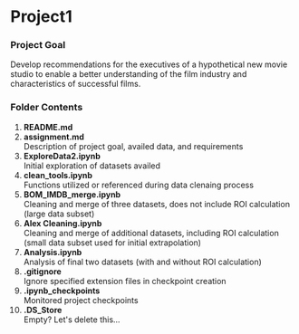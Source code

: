# Project1

### Project Goal
Develop recommendations for the executives of a hypothetical new movie studio to enable a better understanding of the film industry and characteristics of successful films. 

### Folder Contents
1. **README.md** <br> 
2. **assignment.md** <br> 
    Description of project goal, availed data, and requirements <br> 
3. **ExploreData2.ipynb** <br> 
    Initial exploration of datasets availed <br> 
4. **clean_tools.ipynb** <br> 
    Functions utilized or referenced during data clenaing process <br> 
5. **BOM_IMDB_merge.ipynb** <br>
    Cleaning and merge of three datasets, does not include ROI calculation (large data subset) <br> 
6. **Alex Cleaning.ipynb** <br>
    Cleaning and merge of additional datasets, including ROI calculation (small data subset used for initial extrapolation) <br> 
7. **Analysis.ipynb** <br> 
    Analysis of final two datasets (with and without ROI calculation) <br>
8. **.gitignore** <br>
    Ignore specified extension files in checkpoint creation <br> 
9. **.ipynb_checkpoints** <br>
    Monitored project checkpoints <br>
10. **.DS_Store** <br>
    Empty? Let's delete this...  
